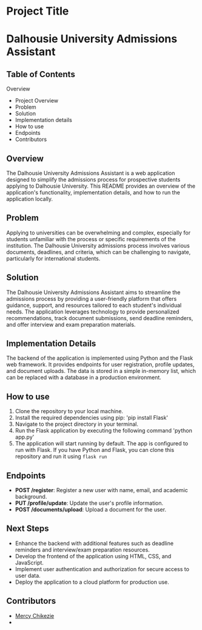 # Project Title
# Dalhousie University Admissions Assistant
## Table of Contents
Overview
- Project Overview
- Problem
- Solution
- Implementation details
- How to use
- Endpoints
- Contributors

## Overview
The Dalhousie University Admissions Assistant is a web application designed to simplify the admissions process for prospective students applying to Dalhousie University. This README provides an overview of the application's functionality, implementation details, and how to run the application locally.

## Problem
Applying to universities can be overwhelming and complex, especially for students unfamiliar with the process or specific requirements of the institution. The Dalhousie University admissions process involves various documents, deadlines, and criteria, which can be challenging to navigate, particularly for international students.

## Solution
The Dalhousie University Admissions Assistant aims to streamline the admissions process by providing a user-friendly platform that offers guidance, support, and resources tailored to each student's individual needs. The application leverages technology to provide personalized recommendations, track document submissions, send deadline reminders, and offer interview and exam preparation materials.

## Implementation Details
The backend of the application is implemented using Python and the Flask web framework. It provides endpoints for user registration, profile updates, and document uploads. The data is stored in a simple in-memory list, which can be replaced with a database in a production environment.

## How to use
1. Clone the repository to your local machine.
2. Install the required dependencies using pip: 'pip install Flask'
3. Navigate to the project directory in your terminal.
4. Run the Flask application by executing the following command 'python app.py'
5. The application will start running by default.
The app is configured to run with Flask. If you have Python and Flask, you can clone this repository and run it using `flask run`

## Endpoints
- **POST /register**: Register a new user with name, email, and academic background.
- **PUT /profile/update**: Update the user's profile information.
- **POST /documents/upload**: Upload a document for the user.

## Next Steps
- Enhance the backend with additional features such as deadline reminders and interview/exam preparation resources.
- Develop the frontend of the application using HTML, CSS, and JavaScript.
- Implement user authentication and authorization for secure access to user data.
- Deploy the application to a cloud platform for production use.

## Contributors
- [Mercy Chikezie](https://github.com/yhudeeme/-assisten)
- 
<!---
Yhudeeme/Yhudeeme is a ✨ special ✨ repository because its `README.md` (this file) appears on your GitHub profile.
You can click the Preview link to take a look at your changes.
--->
